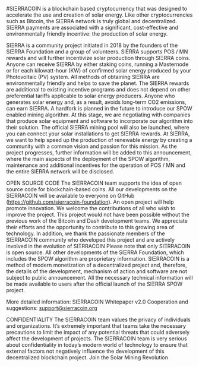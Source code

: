 #SIΞRRACOIN is a blockchain based cryptocurrency that was designed to accelerate the use and creation of solar energy. Like other cryptocurrencies such as Bitcoin, the SIΞRRA network is truly global and decentralized. SIΞRRA payments are associated with a significant, cost-effective and environmentally friendly incentive: the production of solar energy.


SIΞRRA is a community project initiated in 2018 by the founders of the SIΞRRA Foundation and a group of volunteers. SIERRA supports POS / MN rewards and will further incentivize solar production through SIΞRRA coins. Anyone can receive SIΞRRA by either staking coins, running a Masternode or for each kilowatt-hour (KW) of confirmed solar energy produced by your Photovoltaic (PV) system. All methods of obtaining SIΞRRA are environmentally friendly and helps to save the planet. 
The SIERRA rewards are additional to existing incentive programs and does not depend on other preferential tariffs applicable to solar energy producers. Anyone who generates solar energy and, as a result, avoids long-term CO2 emissions, can earn SIΞRRA. A hardfork is planned in the future to introduce our SPOW enabled mining algorithm. At this stage, we are negotiating with companies that produce solar equipment and software to incorporate our algorithm into their solution. 
The official SIΞRRA mining pool will also be launched, where you can connect your solar installations to get SIΞRRA rewards. At SIΞRRA, we want to help speed up the production of renewable energy by creating a community with a common vision and passion for this mission. As the project progresses, further information will be added to this announcement, where the main aspects of the deployment of the SPOW algorithm, maintenance and additional incentives for the operation of POS / MN and the entire SIERRA network will be disclosed.

OPEN SOURCE CODE 
The SIΞRRACOIN team supports the idea of open source code for blockchain-based coins. All our developments on the SIΞRRACOIN will be available to everyone on GitHub (https://github.com/sierracoin-foundation). An open project will help promote innovation. We welcome the contributions of all who wish to improve the project. This project would not have been possible without the previous work of the Bitcoin and Dash development teams. We appreciate their efforts and the opportunity to contribute to this growing area of technology. In addition, we thank the passionate members of the SIΞRRACOIN community who developed this project and are actively involved in the evolution of SIΞRRACOIN Please note that only SIΞRRACOIN is open source. All other developments of the SIΞRRA Foundation, which includes the SPOW algorithm are proprietary information. SIΞRRACOIN is a method of modern monetization of a decentralized project and, therefore, the details of the development, mechanism of action and software are not subject to public announcement. All the necessary technical information will be made available to users after the official launch of the SIΞRRA SPOW project.

More detailed information: SIΞRRACOIN Whitepaper v2.0
Cooperation and suggestions: support@sierracoin.org

CONFIDENTIALITY 
The SIΞRRACOIN team values the privacy of individuals and organizations. It’s extremely important that teams take the necessary precautions to limit the impact of any potential threats that could adversely affect the development of projects. The SIΞRRACOIN team is very serious about confidentiality in today’s modern world of technology to ensure that external factors not negatively influence the development of this decentralized blockchain project.
Join the Solar Mining Revolution
